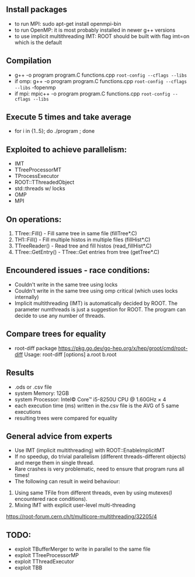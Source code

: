 ## Install packages 
- to run MPI: sudo apt-get install openmpi-bin
- to run OpenMP: it is most probably installed in newer g++ versions
- to use implicit multithreading IMT: ROOT should be built with flag imt=on which is the default

## Compilation
- g++ -o program program.C functions.cpp `root-config --cflags --libs`
- if omp: g++ -o program program.C functions.cpp `root-config --cflags --libs` -fopenmp
- if mpi: mpic++ -o program program.C functions.cpp `root-config --cflags --libs` 

## Execute 5 times and take average
- for i in {1..5}; do ./program ; done

## Exploited to achieve parallelism:
- IMT 
- TTreeProcessorMT
- TProcessExecutor
- ROOT::TThreadedObject
- std::threads w/ locks
- OMP
- MPI

## On operations:
1) TTree::Fill() - Fill same tree in same file (fillTree*.C)
2) TH1::Fill() - Fill multiple histos in multiple files (fillHist*.C)
3) TTreeReader() - Read tree and fill histos (read_fillHist*.C)
4) TTree::GetEntry() - TTree::Get entries from tree (getTree*.C)

## Encoundered issues - race conditions:
- Couldn't write in the same tree using locks 
- Couldn't write in the same tree using omp critical (which uses locks internally)
- Implicit multithreading (IMT) is automatically decided by ROOT. The parameter numthreads is just a suggestion for ROOT. The program can decide to use any number of threads.

## Compare trees for equality
- root-diff package
https://pkg.go.dev/go-hep.org/x/hep/groot/cmd/root-diff
Usage: root-diff [options] a.root b.root

## Results
- .ods or .csv file
- system Memory: 12GB 
- system Processor: Intel© Core™ i5-8250U CPU @ 1.60GHz × 4 
- each execution time (ms) written in the.csv file is the AVG of 5 same executions
- resulting trees were compared for equality

## General advice from experts
- Use IMT (implicit multithreading) with ROOT::EnableImplicitMT 
- If no speedup, do trivial parallelism (different threads-different objects) and merge them in single thread.
- Rare crashes is very problematic, need to ensure that program runs all times!
- The following can result in weird behaviour:
1) Using same TFile from different threads, even by using mutexes(I encountered race conditions).
2) Mixing IMT with explicit user-level multi-threading

https://root-forum.cern.ch/t/multicore-multithreading/32205/4

## TODO:
- exploit TBufferMerger to write in parallel to the same file
- exploit TTreeProcessorMP
- exploit TThreadExecutor
- exploit TBB
